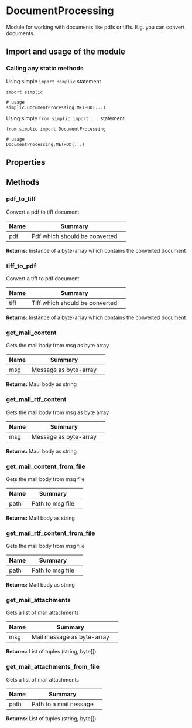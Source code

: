 DocumentProcessing
===

Module for working with documents like pdfs or tiffs. E.g. you can convert documents.


## Import and usage of the module
### Calling any static methods
Using simple `import simplic` statement
```
import simplic

# usage
simplic.DocumentProcessing.METHOD(...)
```
Using simple `from simplic import ...` statement
```
from simplic import DocumentProcessing

# usage
DocumentProcessing.METHOD(...)
```


## Properties

## Methods

### pdf_to_tiff
Convert a pdf to tiff document

| Name | Summary |    |
| --- | --- | ---- |
 | pdf | Pdf which should be converted | |

__Returns:__
Instance of a byte-array which contains the converted document

### tiff_to_pdf
Convert a tiff to pdf document

| Name | Summary |    |
| --- | --- | ---- |
 | tiff | Tiff which should be converted | |

__Returns:__
Instance of a byte-array which contains the converted document

### get_mail_content
Gets the mail body from msg as byte array

| Name | Summary |    |
| --- | --- | ---- |
 | msg | Message as byte-array | |

__Returns:__
Maul body as string

### get_mail_rtf_content
Gets the mail body from msg as byte array

| Name | Summary |    |
| --- | --- | ---- |
 | msg | Message as byte-array | |

__Returns:__
Maul body as string

### get_mail_content_from_file
Gets the mail body from msg file

| Name | Summary |    |
| --- | --- | ---- |
 | path | Path to msg file | |

__Returns:__
Mail body as string

### get_mail_rtf_content_from_file
Gets the mail body from msg file

| Name | Summary |    |
| --- | --- | ---- |
 | path | Path to msg file | |

__Returns:__
Mail body as string

### get_mail_attachments
Gets a list of mail attachments

| Name | Summary |    |
| --- | --- | ---- |
 | msg | Mail message as byte-array | |

__Returns:__
List of tuples (string, byte[])

### get_mail_attachments_from_file
Gets a list of mail attachments

| Name | Summary |    |
| --- | --- | ---- |
 | path | Path to a mail nessage | |

__Returns:__
List of tuples (string, byte[])
